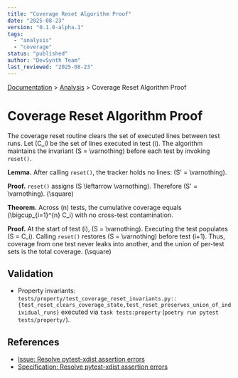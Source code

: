```yaml
---
title: "Coverage Reset Algorithm Proof"
date: "2025-08-23"
version: "0.1.0-alpha.1"
tags:
  - "analysis"
  - "coverage"
status: "published"
author: "DevSynth Team"
last_reviewed: "2025-08-23"
---
```

<div class="breadcrumbs">
<a href="../index.md">Documentation</a> &gt; <a href="index.md">Analysis</a> &gt; Coverage Reset Algorithm Proof
</div>

# Coverage Reset Algorithm Proof

The coverage reset routine clears the set of executed lines between test runs.
Let \(C_i\) be the set of lines executed in test \(i\). The algorithm maintains the invariant
\(S = \varnothing\) before each test by invoking `reset()`.

**Lemma.** After calling `reset()`, the tracker holds no lines: \(S' = \varnothing\).

**Proof.** `reset()` assigns \(S \leftarrow \varnothing\). Therefore \(S' = \varnothing\). \(\square\)

**Theorem.** Across \(n\) tests, the cumulative coverage equals \(\bigcup_{i=1}^{n} C_i\) with no cross-test contamination.

**Proof.** At the start of test \(i\), \(S = \varnothing\). Executing the test populates \(S = C_i\).
Calling `reset()` restores \(S = \varnothing\) before test \(i+1\).
Thus, coverage from one test never leaks into another, and the union of per-test sets
is the total coverage. \(\square\)

## Validation

- Property invariants: `tests/property/test_coverage_reset_invariants.py::{test_reset_clears_coverage_state,test_reset_preserves_union_of_individual_runs}` executed via `task tests:property` (`poetry run pytest tests/property/`).

## References

- [Issue: Resolve pytest-xdist assertion errors](../../issues/Resolve-pytest-xdist-assertion-errors.md)
- [Specification: Resolve pytest-xdist assertion errors](../specifications/resolve-pytest-xdist-assertion-errors.md)
